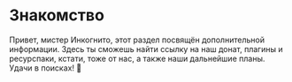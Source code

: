 # Знакомство

Привет, мистер Инкогнито, этот раздел посвящён дополнительной информации. Здесь ты сможешь найти ссылку на наш донат, плагины и ресурспаки, кстати, тоже от нас, а также наши дальнейшие планы. Удачи в поисках! 🎈
